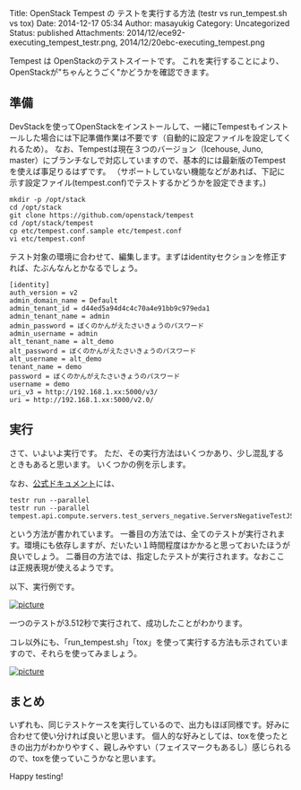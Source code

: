 Title: OpenStack Tempest の テストを実行する方法 (testr vs run_tempest.sh vs tox)
Date: 2014-12-17 05:34
Author: masayukig
Category: Uncategorized
Status: published
Attachments: 2014/12/ece92-executing_tempest_testr.png, 2014/12/20ebc-executing_tempest.png

Tempest は OpenStackのテストスイートです。
これを実行することにより、OpenStackが"ちゃんとうごく"かどうかを確認できます。

準備
----

DevStackを使ってOpenStackをインストールして、一緒にTempestもインストールした場合には下記準備作業は不要です（自動的に設定ファイルを設定してくれるため）。
なお、Tempestは現在３つのバージョン（Icehouse, Juno,
master）にブランチなしで対応していますので、基本的には最新版のTempestを使えば事足りるはずです。
（サポートしていない機能などがあれば、下記に示す設定ファイル(tempest.conf)でテストするかどうかを設定できます。)

    mkdir -p /opt/stack
    cd /opt/stack
    git clone https://github.com/openstack/tempest
    cd /opt/stack/tempest
    cp etc/tempest.conf.sample etc/tempest.conf
    vi etc/tempest.conf

テスト対象の環境に合わせて、編集します。まずはidentityセクションを修正すれば、たぶんなんとかなるでしょう。

    [identity]
    auth_version = v2
    admin_domain_name = Default
    admin_tenant_id = d44ed5a94d4c4c70a4e91bb9c979eda1
    admin_tenant_name = admin
    admin_password = ぼくのかんがえたさいきょうのパスワード
    admin_username = admin
    alt_tenant_name = alt_demo
    alt_password = ぼくのかんがえたさいきょうのパスワード
    alt_username = alt_demo
    tenant_name = demo
    password = ぼくのかんがえたさいきょうのパスワード
    username = demo
    uri_v3 = http://192.168.1.xx:5000/v3/
    uri = http://192.168.1.xx:5000/v2.0/

実行
----

さて、いよいよ実行です。
ただ、その実行方法はいくつかあり、少し混乱するときもあると思います。
いくつかの例を示します。

なお、[公式ドキュメント](http://docs.openstack.org/developer/tempest/overview.html#quickstart)には、

    testr run --parallel
    testr run --parallel tempest.api.compute.servers.test_servers_negative.ServersNegativeTestJSON.test_reboot_non_existent_server

という方法が書かれています。
一番目の方法では、全てのテストが実行されます。環境にも依存しますが、だいたい１時間程度はかかると思っておいたほうが良いでしょう。
二番目の方法では、指定したテストが実行されます。なおここは正規表現が使えるようです。

以下、実行例です。




[![picture](https://masayukig.files.wordpress.com/2014/12/ece92-executing_tempest_testr.png)](https://masayukig.files.wordpress.com/2014/12/ece92-executing_tempest_testr.png)



一つのテストが3.512秒で実行されて、成功したことがわかります。


コレ以外にも、「run\_tempest.sh」「tox」を使って実行する方法も示されていますので、それらを使ってみましょう。


[![picture](https://masayukig.files.wordpress.com/2014/12/20ebc-executing_tempest.png)](https://masayukig.files.wordpress.com/2014/12/20ebc-executing_tempest.png)


まとめ
------

いずれも、同じテストケースを実行しているので、出力もほぼ同様です。好みに合わせて使い分ければ良いと思います。
個人的な好みとしては、toxを使ったときの出力がわかりやすく、親しみやすい（フェイスマークもあるし）感じられるので、toxを使っていこうかなと思います。

Happy testing!
